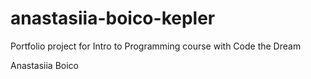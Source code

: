 # anastasiia-boico-kepler

Portfolio project for Intro to Programming course with Code the Dream

Anastasiia Boico

